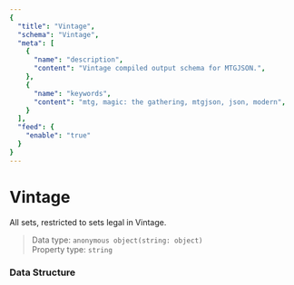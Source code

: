 ```yaml
---
{
  "title": "Vintage",
  "schema": "Vintage",
  "meta": [
    {
      "name": "description",
      "content": "Vintage compiled output schema for MTGJSON.",
    },
    {
      "name": "keywords",
      "content": "mtg, magic: the gathering, mtgjson, json, modern",
    }
  ],
  "feed": {
    "enable": "true"
  }
}
---
```


# Vintage

All sets, restricted to sets legal in Vintage.

> Data type: `anonymous object(string: object)`  
> Property type: `string`  

### Data Structure

<GenerateTable/>
